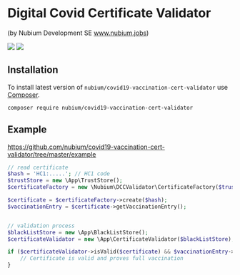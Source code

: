 # Digital Covid Certificate Validator
(by Nubium Development SE www.nubium.jobs)

<p>
  <a href="https://github.com/nubium/covid19-vaccination-cert-validator"><img src="https://badgen.net/badge/php/%3E%3D7.4/green"></a>
  <a href="https://github.com/nubium/covid19-vaccination-cert-validator/blob/master/LICENSE"><img src="https://badgen.net/badge/license/GPL-3.0-or-later/blue"></a>
</p>

## Installation

To install latest version of `nubium/covid19-vaccination-cert-validator` use [Composer](https://getcomposer.com).


```
composer require nubium/covid19-vaccination-cert-validator
```

## Example
https://github.com/nubium/covid19-vaccination-cert-validator/tree/master/example
```php
// read certificate
$hash = 'HC1:.....'; // HC1 code
$trustStore = new \App\TrustStore();
$certificateFactory = new \Nubium\DCCValidator\CertificateFactory($trustStore);

$certificate = $certificateFactory->create($hash);
$vaccinationEntry = $certificate->getVaccinationEntry();


// validation process
$blackListStore = new \App\BlackListStore();
$certificateValidator = new \App\CertificateValidator($blackListStore);

if ($certificateValidator->isValid($certificate) && $vaccinationEntry->isFullyVaccinated()) {
	// Certificate is valid and proves full vaccination
}
```
